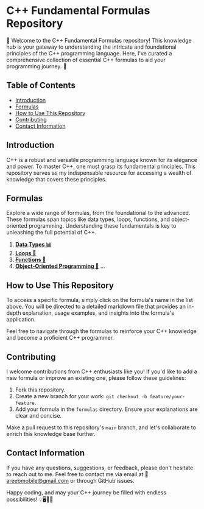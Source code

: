 # C++ Fundamental Formulas Repository

🚀 Welcome to the C++ Fundamental Formulas repository! This knowledge hub is your gateway to understanding the intricate and foundational principles of the C++ programming language. Here, I've curated a comprehensive collection of essential C++ formulas to aid your programming journey. 📖

## Table of Contents

- [Introduction](#introduction)
- [Formulas](#formulas)
- [How to Use This Repository](#how-to-use-this-repository)
- [Contributing](#contributing)
- [Contact Information](#contact-information)

## Introduction

C++ is a robust and versatile programming language known for its elegance and power. To master C++, one must grasp its fundamental principles. This repository serves as my indispensable resource for accessing a wealth of knowledge that covers these principles.

## Formulas

Explore a wide range of formulas, from the foundational to the advanced. These formulas span topics like data types, loops, functions, and object-oriented programming. Understanding these fundamentals is key to unleashing the full potential of C++.

1. [**Data Types 📊**](formulas/data_types.md)
2. [**Loops 🔄**](formulas/loops.md)
3. [**Functions 📝**](formulas/functions.md)
4. [**Object-Oriented Programming 🧩**](formulas/oop.md)
   ...
   

## How to Use This Repository

To access a specific formula, simply click on the formula's name in the list above. You will be directed to a detailed markdown file that provides an in-depth explanation, usage examples, and insights into the formula's application.

Feel free to navigate through the formulas to reinforce your C++ knowledge and become a proficient C++ programmer.

## Contributing

I welcome contributions from C++ enthusiasts like you! If you'd like to add a new formula or improve an existing one, please follow these guidelines:

1. Fork this repository.
2. Create a new branch for your work: `git checkout -b feature/your-feature`.
3. Add your formula in the `formulas` directory. Ensure your explanations are clear and concise.

Make a pull request to this repository's `main` branch, and let's collaborate to enrich this knowledge base further.

## Contact Information

If you have any questions, suggestions, or feedback, please don't hesitate to reach out to me. Feel free to contact me via email at 📧 [areebmobile@gmail.com](mailto:your@email.com) or through GitHub issues.

Happy coding, and may your C++ journey be filled with endless possibilities! 💡🖥🧑‍💻

